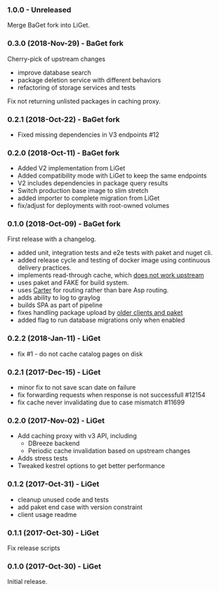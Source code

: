 ### 1.0.0 - Unreleased

Merge BaGet fork into LiGet.

### 0.3.0 (2018-Nov-29) - BaGet fork

Cherry-pick of upstream changes
 * improve database search
 * package deletion service with different behaviors
 * refactoring of storage services and tests

Fix not returning unlisted packages in caching proxy.

### 0.2.1 (2018-Oct-22) - BaGet fork

 * Fixed missing dependencies in V3 endpoints \#12

### 0.2.0 (2018-Oct-11) - BaGet fork

 * Added V2 implementation from LiGet
 * Added compatibility mode with LiGet to keep the same endpoints
 * V2 includes dependencies in package query results
 * Switch production base image to slim stretch
 * added importer to complete migration from LiGet
 * fix/adjust for deployments with root-owned volumes

### 0.1.0 (2018-Oct-09) - BaGet fork

First release with a changelog.
 - added unit, integration tests and e2e tests with paket and nuget cli.
 - added release cycle and testing of docker image using continuous delivery practices.
 - implements read-through cache, which [does not work upstream](https://github.com/loic-sharma/BaGet/issues/93)
 - uses paket and FAKE for build system.
 - uses [Carter](https://github.com/CarterCommunity/Carter) for routing rather than bare Asp routing.
 - adds ability to log to graylog
 - builds SPA as part of pipeline
 - fixes handling package upload by [older clients and paket](https://github.com/loic-sharma/BaGet/issues/106)
 - added flag to run database migrations only when enabled

### 0.2.2 (2018-Jan-11) - LiGet

 * fix \#1 - do not cache catalog pages on disk

### 0.2.1 (2017-Dec-15) - LiGet

 * minor fix to not save scan date on failure
 * fix forwarding requests when response is not successfull \#12154
 * fix cache never invalidating due to case mismatch \#11699

### 0.2.0 (2017-Nov-02) - LiGet

 * Add caching proxy with v3 API, including
   - DBreeze backend
   - Periodic cache invalidation based on upstream changes
 * Adds stress tests
 * Tweaked kestrel options to get better performance

### 0.1.2 (2017-Oct-31) - LiGet

 * cleanup unused code and tests
 * add paket end case with version constraint
 * client usage readme

### 0.1.1 (2017-Oct-30) - LiGet

Fix release scripts

### 0.1.0 (2017-Oct-30) - LiGet

Initial release.
